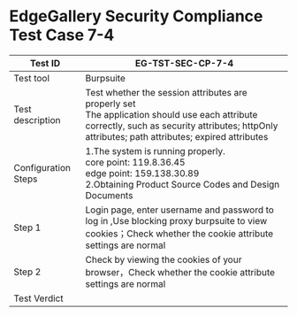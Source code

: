 # EdgeGallery Security Compliance Test Case 7-4

|Test ID   |EG-TST-SEC-CP-7-4   |
| ------------ | ------------ |
|Test tool   |Burpsuite   |
|Test description   |Test whether the session attributes are properly set<br>The application should use each attribute correctly, such as security attributes; httpOnly attributes; path attributes; expired attributes|
|Configuration Steps   |1.The system is running properly.<br>core point: 119.8.36.45<br>edge point: 159.138.30.89<br>2.Obtaining Product Source Codes and Design Documents   |
|Step 1   |Login page, enter username and password to log in ,Use blocking proxy burpsuite to view cookies；Check whether the cookie attribute settings are normal |
|Step 2   |Check by viewing the cookies of your browser，Check whether the cookie attribute settings are normal |
|Test Verdict   | |